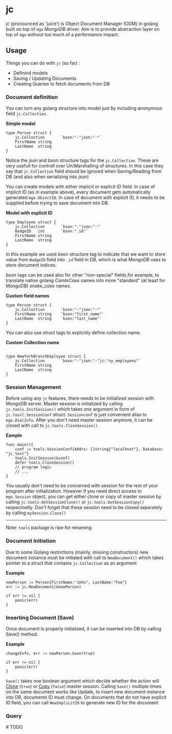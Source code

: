 # jc
jc (pronounced as 'juice') is Object Document Manager (ODM) in golang built on top of `mgo` MongoDB driver. Aim is to provide abstraction layer on top of `mgo` without too much of a performance impact.

## Usage
Things you can do with `jc` (so far) :
 * Definind models
 * Saving / Updating Documents
 * Creating Queries to fetch documents from DB
 
### Document definition
You can turn any golang structure into model just by including anonymous field `jc.Collection`. 

**Simple model**
```golang
type Person struct {
	jc.Collection 		`bson:"-"json:"-"`
	FirstName string
	LastName  string
}

```
Notice the *json* and *bson* structure tags for the `jc.Collection`. These are very usefull for controll over Un/Marshalling of structures. In this case they say that `jc.Collection` field should be ignored when Saving/Reading from DB (and also when serializing into *json*)

You can create models with either implicit or explicit ID field. In case of implicit ID (as in example above), every document gets automatically generated `mgo.ObjectID`. In case of document with explicit ID, it needs to be supplied before trying to save document into DB.

**Model with explicit ID**
```golang
type Employee struct {
	jc.Collection 		`bson:"-"json:"-"`
	BadgeID   int 		`bson:"_id"`
	FirstName string
	LastName  string
}
```
In this example we used *bson* structure tag to indicate that we want to store value from `BadgeID` field into `_id` field in DB, which is what MongoDB uses to store document indices. 

*bson* tags can be used also for other "non-special" fields,for example, to translate native golang *CamleCase* names into more "standard" (at least for MongoDB) *snake_case* names.

**Custom field names**
```golang
type Person struct {
	jc.Collection 		`bson:"-"json:"-"`
	FirstName string	`bson:"first_name"`
	LastName  string	`bson:"last_name"`
}
```

You can also use struct tags to explicitly define collection name.

**Custom Collection name**
```golang

type NewYorkBranchEmployee struct {
	jc.Collection		`bson:"-"json:"-"jc:"ny_employees"`
	FirstName string
	LastName  string
}
```
### Session Management
Before using any `jc` features, there needs to be initialized session with MongoDB server. Master session is initialized by calling `jc.tools.InitSession()` which takes one argument in form of `jc.toosl.SessionConf` struct. `Sessionconf` is just convenient alias to `mgo.DialInfo`. After you don't need master session anymore, it can be closed with call to `jc.tools.CloseSession()`.

**Eample**
```golang
func main(){
	conf := tools.SessionConf{Addrs: []string{"localhost"}, Database: "jc_test"}
	tools.InitSession(&conf)
	defer tools.CloseSession()
	// program logic
	// ...
}
```
You usually don't need to be concerned with session for the rest of your program after initialization. However if you need direct access to `mgo.Session` object, you can get either clone or copy of master session by calling `jc.tools.GetSessionClone()` or `jc.tools.GetSessionCopy()` respectivelly. Don't forget that these session need to be closed separately by calling `mySession.Close()`
_______________________________________________________________
Note: `tools` package is ripe for renaming
### Document Initiation
Due to some Golang restrictions (mainly, missing constructors) new document instance must be initiated with call to `NewDocument()` which takes pointer to a struct that contains `jc.Collection` as an argument

**Example**
```golang
newPerson := Person{FirstName:"John", LastName:"Foo"}
err := jc.NewDocument(&newPerson)

if err != nil {
	panic(err)
}
```
### Inserting Document (Save)
Once document is properly initialized, it can be inserted into DB by calling Save() method.

**Example**
```golang
changeInfo, err := newPerson.Save(true)

if err != nil {
	panic(err)
}
```
`Save()` takes one boolean argument which decide whether the action will [Clone](https://godoc.org/gopkg.in/mgo.v2#Session.Clone) (`true`) or [Copy](https://godoc.org/gopkg.in/mgo.v2#Session.Copy) (`false`) master session.
Calling `Save()` multiple times on the same document works like Update, to insert new document instance into DB, documents ID must change. On documents that do not have explicit ID field, you can call `NewImplicitID` to generate new ID for the document

### Query
\# TODO
